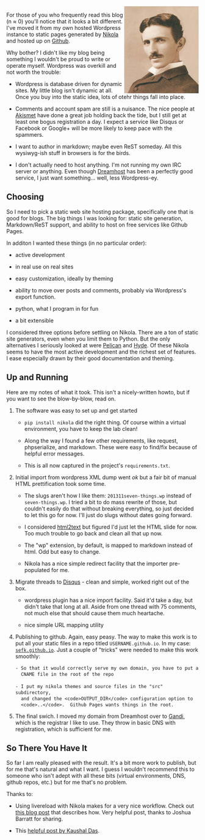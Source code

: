 <!-- 
.. title: Switching to Static
.. slug: switching-to-static
.. link: 
.. description: 
.. tags: Technology
.. date: 2013/12/30 01:35:23
-->

<img style="float:right" class="postimage" src="/f/tesla.jpg" alt="Nikola Tesla" width=195 height=228>

For those of you who frequently read this blog (n &asymp; 0) you'll
notice that it looks a bit different. I've moved it from my own
hosted Wordpress instance to static pages generated by [Nikola][n]
and hosted up on [Github][gh].

Why bother?  I didn't like my blog being something I wouldn't be
proud to write or operate myself.  Wordpress was overkill and
not worth the trouble:

- Wordpress is database driven for dynamic sites. My little blog isn't
  dynamic at all. Once you buy into the static idea, lots of otehr
  things fall into place.

- Comments and account spam are still is a nuisance. The nice
  people at [Akismet][a] have done a great job holding back the tide, 
  but I still get at least one bogus registration a day. I expect a 
  service like Disqus or Facebook or Google+ will be more likely
  to keep pace with the spammers.

- I want to author in markdown; maybe even ReST someday. All this
  wysiwyg-ish stuff in browsers is for the birds.

- I don't actually need to host anything. I'm not running my own IRC
  server or anything. Even though [Dreamhost][dh] has been a perfectly
  good service, I just want something... well, less Wordpress-ey.




## Choosing

So I need to pick a static web site hosting package, specifically
one that is good for blogs.  The big things I was looking for:
static site generation, Markdown/ReST support, and ability
to host on free services like Github Pages.

In additon I wanted these things (in no particular order):

- active development

- in real use on real sites

- easy customization, ideally by theming

- ability to move over posts and comments, probably via Wordpress's
  export function.

- python, what I program in for fun

- a bit extensible

I considered three options before settling on Nikola.  There are a
ton of static site generators, even when you limit them to Python.
But the only alternatives I seriously looked at were [Pelican][p] and
[Hyde][h].  Of these Nikola seems to have the most active development
and the richest set of features.  I ease especially drawn by their
good documentation and theming.


## Up and Running

Here are my notes of what it took.  This isn't a nicely-written howto,
but if you want to see the blow-by-blow, read on.

1. The software was easy to set up and get started

    - <code>pip install nikola</code> did the right thing.  Of course
      within a virtual environment, you have to keep the lab clean!

    - Along the way I found a few other requirements, like request,
      phpserialize, and markdown. These were easy to find/fix because of
      helpful error messages.

    - This is all now captured in the project's <code>requirements.txt</code>.


2. Initial import from wordpress XML dump went *ok* but a fair bit of
   manual HTML prettification took some time.

    - The slugs aren't how I like them: <code>201311seven-things.wp</code> 
      instead of <code>seven-things.wp</code>.  I tried a bit to do mass
      rewrite of those, but couldn't easily do that without breaking
      everything, so just decided to let this go for now.  I'll just do
      slugs without dates going forward.

    - I considered [html2text][h2t] but figured I'd just let the HTML 
      slide for now. Too much trouble to go back and clean all that
      up now.

    - The "wp" extension, by default, is mapped to markdown instead of
      html.  Odd but easy to change.

    - Nikola has a nice simple redirect facility that the importer
      pre-populated for me.


3. Migrate threads to [Disqus](http://disqus.com/) - clean and simple,
   worked right out of the box.

    - wordpress plugin has a nice import facility.  Said it'd take a
      day, but didn't take that long at all.  Aside from one thread with 
      75 comments, not much else that should cause them much heartache.

    - nice simple URL mapping utility


4. Publishing to github. Again, easy peasy. The way to make this work
   is to put all your static files in a repo titled
   <code>USERNAME.github.io</code>.  In my case: 
   <code>[sefk.github.io](https://github.com/sefk/sefk.github.io)</code>.  Just 
   a couple of "tricks" were needed to make this work smoothly:

       - So that it would correctly serve my own domain, you have to put a
         CNAME file in the root of the repo

       - I put my nikola themes and source files in the "src" subdirectory,
         and changed the <code>OUTPUT_DIR</code> configuration option to
         <code>..</code>.  Github Pages wants things in the root.


5. The final swich.  I moved my domain from Dreamhost over to
   [Gandi][g], which is the registrar I like to use.  They throw in
   basic DNS with registration, which is sufficient for me.
   
    
  
## So There You Have It

So far I am really pleased with the result. It's a bit more work to
publish, but for me that's natural and what I want. I guess I wouldn't
recommend this to someone who isn't adept with all these bits (virtual
environments, DNS, github repos, etc.) but for me that's no problem.

Thanks to:

- Using livereload with Nikola makes for a very nice workflow. Check
  out [this blog post][reload] that describes how. Very helpful post,
  thanks to Joshua Barratt for sharing.

- This [helpful post by Kaushal Das][kd].





  [reload]: http://serialized.net/2013/04/nikola-and-livereload-ftw/
  [n]:      http://www.getnikola.com/
  [gh]:     http://www.github.com/
  [a]:      http://akismet.com/
  [p]:      http://blog.getpelican.com/
  [h2t]:    http://www.aaronsw.com/2002/html2text/
  [h]:      http://ringce.com/hyde
  [dh]:     http://dreamhost.com/
  [g]:      http://gandi.fr/
  [kd]:     http://kushaldas.in/posts/importing-your-wordpress-blog-to-nikola.html#uploading-your-blog-site-as-github-pages


